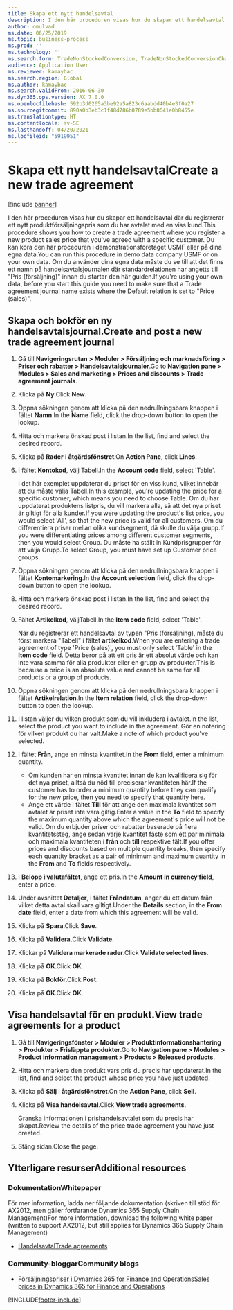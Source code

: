 ```yaml
---
title: Skapa ett nytt handelsavtal
description: I den här proceduren visas hur du skapar ett handelsavtal där du registrerar ett nytt produktförsäljningspris som du har avtalat med en viss kund.
author: omulvad
ms.date: 06/25/2019
ms.topic: business-process
ms.prod: ''
ms.technology: ''
ms.search.form: TradeNonStockedConversion, TradeNonStockedConversionChangeWizard, TradeNonStockedConversionCheckWorksheet, TradeNonStockedConversionWizard, TradeNonStockedRegister
audience: Application User
ms.reviewer: kamaybac
ms.search.region: Global
ms.author: kamaybac
ms.search.validFrom: 2016-06-30
ms.dyn365.ops.version: AX 7.0.0
ms.openlocfilehash: 592b3d0265a3be92a5a823c6aabdd40b4e3f0a27
ms.sourcegitcommit: 890a0b3eb3c1f48d786b0789e5bb8641e0b8455e
ms.translationtype: HT
ms.contentlocale: sv-SE
ms.lasthandoff: 04/20/2021
ms.locfileid: "5919951"
---
```

# <a name="create-a-new-trade-agreement"></a><span data-ttu-id="96c2e-103">Skapa ett nytt handelsavtal</span><span class="sxs-lookup"><span data-stu-id="96c2e-103">Create a new trade agreement</span></span>

[!include [banner](../../includes/banner.md)]

<span data-ttu-id="96c2e-104">I den här proceduren visas hur du skapar ett handelsavtal där du registrerar ett nytt produktförsäljningspris som du har avtalat med en viss kund.</span><span class="sxs-lookup"><span data-stu-id="96c2e-104">This procedure shows you how to create a trade agreement where you register a new product sales price that you've agreed with a specific customer.</span></span> <span data-ttu-id="96c2e-105">Du kan köra den här proceduren i demonstrationsföretaget USMF eller på dina egna data.</span><span class="sxs-lookup"><span data-stu-id="96c2e-105">You can run this procedure in demo data company USMF or on your own data.</span></span> <span data-ttu-id="96c2e-106">Om du använder dina egna data måste du se till att det finns ett namn på handelsavtalsjournalen där standardrelationen har angetts till "Pris (försäljning)" innan du startar den här guiden.</span><span class="sxs-lookup"><span data-stu-id="96c2e-106">If you're using your own data, before you start this guide you need to make sure that a Trade agreement journal name exists where the Default relation is set to "Price (sales)".</span></span>

## <a name="create-and-post-a-new-trade-agreement-journal"></a><span data-ttu-id="96c2e-107">Skapa och bokför en ny handelsavtalsjournal.</span><span class="sxs-lookup"><span data-stu-id="96c2e-107">Create and post a new trade agreement journal</span></span>

1. <span data-ttu-id="96c2e-108">Gå till **Navigeringsrutan > Moduler > Försäljning och marknadsföring > Priser och rabatter > Handelsavtalsjournaler**.</span><span class="sxs-lookup"><span data-stu-id="96c2e-108">Go to **Navigation pane > Modules > Sales and marketing > Prices and discounts > Trade agreement journals**.</span></span>
2. <span data-ttu-id="96c2e-109">Klicka på **Ny**.</span><span class="sxs-lookup"><span data-stu-id="96c2e-109">Click **New**.</span></span>
3. <span data-ttu-id="96c2e-110">Öppna sökningen genom att klicka på den nedrullningsbara knappen i fältet **Namn**.</span><span class="sxs-lookup"><span data-stu-id="96c2e-110">In the **Name** field, click the drop-down button to open the lookup.</span></span>
4. <span data-ttu-id="96c2e-111">Hitta och markera önskad post i listan.</span><span class="sxs-lookup"><span data-stu-id="96c2e-111">In the list, find and select the desired record.</span></span>
5. <span data-ttu-id="96c2e-112">Klicka på **Rader** i **åtgärdsfönstret**.</span><span class="sxs-lookup"><span data-stu-id="96c2e-112">On **Action Pane**, click **Lines**.</span></span>
6. <span data-ttu-id="96c2e-113">I fältet **Kontokod**, välj Tabell.</span><span class="sxs-lookup"><span data-stu-id="96c2e-113">In the **Account code** field, select 'Table'.</span></span>
    
    <span data-ttu-id="96c2e-114">I det här exemplet uppdaterar du priset för en viss kund, vilket innebär att du måste välja Tabell.</span><span class="sxs-lookup"><span data-stu-id="96c2e-114">In this example, you're updating the price for a specific customer, which means you need to choose Table.</span></span> <span data-ttu-id="96c2e-115">Om du har uppdaterat produktens listpris, du vill markera alla, så att det nya priset är giltigt för alla kunder.</span><span class="sxs-lookup"><span data-stu-id="96c2e-115">If you were updating the product's list price, you would select 'All', so that the new price is valid for all customers.</span></span> <span data-ttu-id="96c2e-116">Om du differentiera priser mellan olika kundsegment, då skulle du välja grupp.</span><span class="sxs-lookup"><span data-stu-id="96c2e-116">If you were differentiating prices among different customer segments, then you would select Group.</span></span> <span data-ttu-id="96c2e-117">Du måste ha ställt in Kundprisgrupper för att välja Grupp.</span><span class="sxs-lookup"><span data-stu-id="96c2e-117">To select Group, you must have set up Customer price groups.</span></span>  

7. <span data-ttu-id="96c2e-118">Öppna sökningen genom att klicka på den nedrullningsbara knappen i fältet **Kontomarkering**.</span><span class="sxs-lookup"><span data-stu-id="96c2e-118">In the **Account selection** field, click the drop-down button to open the lookup.</span></span>
8. <span data-ttu-id="96c2e-119">Hitta och markera önskad post i listan.</span><span class="sxs-lookup"><span data-stu-id="96c2e-119">In the list, find and select the desired record.</span></span>
9. <span data-ttu-id="96c2e-120">Fältet **Artikelkod**, väljTabell.</span><span class="sxs-lookup"><span data-stu-id="96c2e-120">In the **Item code** field, select 'Table'.</span></span>
    
    <span data-ttu-id="96c2e-121">När du registrerar ett handelsavtal av typen "Pris (försäljning), måste du först markera "Tabell" i fältet **artikelkod**.</span><span class="sxs-lookup"><span data-stu-id="96c2e-121">When you are entering a trade agreement of type 'Price (sales)', you must only select 'Table' in the **Item code** field.</span></span> <span data-ttu-id="96c2e-122">Detta beror på att ett pris är ett absolut värde och kan inte vara samma för alla produkter eller en grupp av produkter.</span><span class="sxs-lookup"><span data-stu-id="96c2e-122">This is because a price is an absolute value and cannot be same for all products or a group of products.</span></span>
    
10. <span data-ttu-id="96c2e-123">Öppna sökningen genom att klicka på den nedrullningsbara knappen i fältet **Artikelrelation**.</span><span class="sxs-lookup"><span data-stu-id="96c2e-123">In the **Item relation** field, click the drop-down button to open the lookup.</span></span>
11. <span data-ttu-id="96c2e-124">I listan väljer du vilken produkt som du vill inkludera i avtalet.</span><span class="sxs-lookup"><span data-stu-id="96c2e-124">In the list, select the product you want to include in the agreement.</span></span> <span data-ttu-id="96c2e-125">Gör en notering för vilken produkt du har valt.</span><span class="sxs-lookup"><span data-stu-id="96c2e-125">Make a note of which product you've selected.</span></span>  
12. <span data-ttu-id="96c2e-126">I fältet **Från**, ange en minsta kvantitet.</span><span class="sxs-lookup"><span data-stu-id="96c2e-126">In the **From** field, enter a minimum quantity.</span></span>
    - <span data-ttu-id="96c2e-127">Om kunden har en minsta kvantitet innan de kan kvalificera sig för det nya priset, alltså du nöd till preciserar kvantiteten här.</span><span class="sxs-lookup"><span data-stu-id="96c2e-127">If the customer has to order a minimum quantity before they can qualify for the new price, then you need to specify that quantity here.</span></span>  
    - <span data-ttu-id="96c2e-128">Ange ett värde i fältet **Till** för att ange den maximala kvantitet som avtalet är priset inte vara giltig.</span><span class="sxs-lookup"><span data-stu-id="96c2e-128">Enter a value in the **To** field to specify the maximum quantity above which the agreement's price will not be valid.</span></span> <span data-ttu-id="96c2e-129">Om du erbjuder priser och rabatter baserade på flera kvantitetssteg, ange sedan varje kvantitet fäste som ett par minimala och maximala kvantiteten i **från** och **till** respektive fält.</span><span class="sxs-lookup"><span data-stu-id="96c2e-129">If you offer prices and discounts based on multiple quantity breaks, then specify each quantity bracket as a pair of minimum and maximum quantity in the **From** and **To** fields respectively.</span></span>
13. <span data-ttu-id="96c2e-130">I **Belopp i valutafältet**, ange ett pris.</span><span class="sxs-lookup"><span data-stu-id="96c2e-130">In the **Amount in currency field**, enter a price.</span></span>
14. <span data-ttu-id="96c2e-131">Under avsnittet **Detaljer**, i fältet **Fråndatum**, anger du ett datum från vilket detta avtal skall vara giltigt.</span><span class="sxs-lookup"><span data-stu-id="96c2e-131">Under the **Details** section, in the **From date** field, enter a date from which this agreement will be valid.</span></span>
15. <span data-ttu-id="96c2e-132">Klicka på **Spara**.</span><span class="sxs-lookup"><span data-stu-id="96c2e-132">Click **Save**.</span></span>
16. <span data-ttu-id="96c2e-133">Klicka på **Validera.**</span><span class="sxs-lookup"><span data-stu-id="96c2e-133">Click **Validate**.</span></span>
17. <span data-ttu-id="96c2e-134">Klickar på **Validera markerade rader**.</span><span class="sxs-lookup"><span data-stu-id="96c2e-134">Click **Validate selected lines**.</span></span>
18. <span data-ttu-id="96c2e-135">Klicka på **OK**.</span><span class="sxs-lookup"><span data-stu-id="96c2e-135">Click **OK**.</span></span>
19. <span data-ttu-id="96c2e-136">Klicka på **Bokför**.</span><span class="sxs-lookup"><span data-stu-id="96c2e-136">Click **Post**.</span></span>
20. <span data-ttu-id="96c2e-137">Klicka på **OK**.</span><span class="sxs-lookup"><span data-stu-id="96c2e-137">Click **OK**.</span></span>

## <a name="view-trade-agreements-for-a-product"></a><span data-ttu-id="96c2e-138">Visa handelsavtal för en produkt.</span><span class="sxs-lookup"><span data-stu-id="96c2e-138">View trade agreements for a product</span></span>

1. <span data-ttu-id="96c2e-139">Gå till **Navigeringsfönster > Moduler > Produktinformationshantering > Produkter > Frisläppta produkter**.</span><span class="sxs-lookup"><span data-stu-id="96c2e-139">Go to **Navigation pane > Modules > Product information management > Products > Released products**.</span></span>
2. <span data-ttu-id="96c2e-140">Hitta och markera den produkt vars pris du precis har uppdaterat.</span><span class="sxs-lookup"><span data-stu-id="96c2e-140">In the list, find and select the product whose price you have just updated.</span></span>
3. <span data-ttu-id="96c2e-141">Klicka på **Sälj** i **åtgärdsfönstret**.</span><span class="sxs-lookup"><span data-stu-id="96c2e-141">On the **Action Pane**, click **Sell**.</span></span>
4. <span data-ttu-id="96c2e-142">Klicka på **Visa handelsavtal**.</span><span class="sxs-lookup"><span data-stu-id="96c2e-142">Click **View trade agreements**.</span></span>
    
    <span data-ttu-id="96c2e-143">Granska informationen i prishandelsavtalet som du precis har skapat.</span><span class="sxs-lookup"><span data-stu-id="96c2e-143">Review the details of the price trade agreement you have just created.</span></span>

5. <span data-ttu-id="96c2e-144">Stäng sidan.</span><span class="sxs-lookup"><span data-stu-id="96c2e-144">Close the page.</span></span>

## <a name="additional-resources"></a><span data-ttu-id="96c2e-145">Ytterligare resurser</span><span class="sxs-lookup"><span data-stu-id="96c2e-145">Additional resources</span></span>

### <a name="whitepaper"></a><span data-ttu-id="96c2e-146">Dokumentation</span><span class="sxs-lookup"><span data-stu-id="96c2e-146">Whitepaper</span></span>

<span data-ttu-id="96c2e-147">För mer information, ladda ner följande dokumentation (skriven till stöd för AX2012, men gäller fortfarande Dynamics 365 Supply Chain Management)</span><span class="sxs-lookup"><span data-stu-id="96c2e-147">For more information, download the following white paper (written to support AX2012, but still applies for Dynamics 365 Supply Chain Management)</span></span>

- [<span data-ttu-id="96c2e-148">Handelsavtal</span><span class="sxs-lookup"><span data-stu-id="96c2e-148">Trade agreements</span></span>](https://download.microsoft.com/download/0/2/9/02972c8b-0159-4936-a3ef-1e64252b2d2f/TradeAgreementsInAX.pdf)

### <a name="community-blogs"></a><span data-ttu-id="96c2e-149">Community-bloggar</span><span class="sxs-lookup"><span data-stu-id="96c2e-149">Community blogs</span></span>

- [<span data-ttu-id="96c2e-150">Försäljningspriser i Dynamics 365 for Finance and Operations</span><span class="sxs-lookup"><span data-stu-id="96c2e-150">Sales prices in Dynamics 365 for Finance and Operations</span></span>](https://financefunction.tech/2018/11/14/sales-prices-in-dynamics-365-for-finance-and-operations/#sales_price_in_trade_agreements)


[!INCLUDE[footer-include](../../../includes/footer-banner.md)]